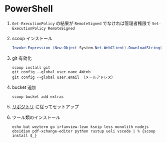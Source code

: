 # PowerShell


1. `Get-ExecutionPolicy` の結果が `RemoteSigned` でなければ管理者権限で `Set-ExecutionPolicy RemoteSigned`
1. scoop インストール

    ```PowerShell
    Invoke-Expression (New-Object System.Net.WebClient).DownloadString('https://get.scoop.sh')
    ```

1. git 有効化

    ```
    scoop install git
    git config --global user.name AWtnb
    git config --global user.email （メールアドレス）
    ```

1. bucket 追加

    ```
    scoop bucket add extras
    ```

1. [リポジトリ](https://github.com/AWtnb/PowerShell) に従ってセットアップ
1. ツール類のインストール

    ```
    echo bat wezterm go irfanview-lean ksnip less monolith nodejs obsidian pdf-xchange-editor python rustup ueli vscode | % {scoop install $_}
    ```
